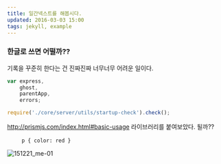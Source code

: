 ```yaml
---
title: 일간넥스트를 해봅시다.
updated: 2016-03-03 15:00
tags: jekyll, example
---
```

### 한글로 쓰면 어떨까??
기록을 꾸준히 한다는 건 진짜진짜 너무너무 어려운 일이다. 

```javascript
var express,
    ghost,
    parentApp,
    errors;

require('./core/server/utils/startup-check').check();
```

http://prismjs.com/index.html#basic-usage 라이브러리를 붙여보았다. 될까??

<pre>
	<code class="language-css">p { color: red }</code>
</pre>

![151221_me-01](https://cloud.githubusercontent.com/assets/7744615/13486444/85c8b534-e154-11e5-8de4-22fcee60b019.png)


